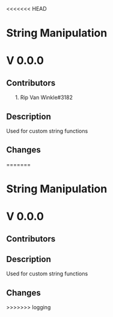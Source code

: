 <<<<<<< HEAD
<h1>String Manipulation</h1>
<h1>V 0.0.0</h1>

<h2>Contributors</h2>
<ul>
1. Rip Van Winkle#3182
</ul>

<h2>Description</h2>
<p>Used for custom string functions</p>

<h2>Changes</h2>
<ul>
</ul>
=======
<h1>String Manipulation</h1>
<h1>V 0.0.0</h1>

<h2>Contributors</h2>
<ul>
</ul>

<h2>Description</h2>
<p>Used for custom string functions</p>

<h2>Changes</h2>
<ul>
</ul>
>>>>>>> logging
